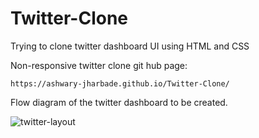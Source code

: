 # Twitter-Clone
Trying to clone twitter dashboard UI using HTML and CSS

Non-responsive twitter clone git hub page:
```
https://ashwary-jharbade.github.io/Twitter-Clone/
```

Flow diagram of the twitter dashboard to be created. 

![twitter-layout](https://user-images.githubusercontent.com/55127977/129687395-8460bb27-b021-42eb-aafb-e25bfafcdc18.png)

